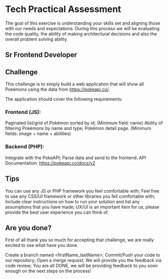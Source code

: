 # Tech Practical Assessment
The goal of this exercise is understanding your skills set and aligning those with our needs and expectations. During this process we will be evaluating the code quality, the ability of making architectural decisions and also the overall problem solving ability.

## Sr Frontend Developer

## Challenge
This challenge is to simply build a web application that will show all Pokémons using the data from https://pokeapi.co/.

The application should cover the following requirements:

### Frontend (JS):
Paginated list/grid of Pokémon sorted by id; (Minimum field: name)
Ability of filtering Pokémons by name and type;
Pokémon detail page. (Minimum fields: image + name + abilities)

### Backend (PHP):
Integrate with the PokeAPI;
Parse data and send to the frontend.
API Documentation: https://pokeapi.co/docs/v2

## Tips
You can use any JS or PHP framework you feel comfortable with;
Feel free to use any CSS/UI framework or other libraries you fell comfortable with;
Include clear instructions on how to run your solution and list any assumptions that you have made;
UX/UI is an important item for us, please provide the best user experience you can think of.

## Are you done?
First of all thank you so much for accepting that challenge, we are really excited to see what have you done.

Create a branch named <firstName_lastName>;
Commit/Push your code to our repository;
Open a merge request;
We will provide you the feedback via code review;
You are all DONE, we will be providing feedback to you soon enough on the next steps on the process!
